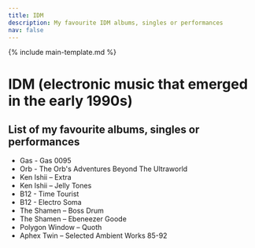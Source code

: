 ```yaml
---
title: IDM
description: My favourite IDM albums, singles or performances
nav: false
---
```


{% include main-template.md %}

# IDM (electronic music that emerged in the early 1990s)

## List of my favourite albums, singles or performances

* Gas - Gas 0095
* Orb - The Orb's Adventures Beyond The Ultraworld
* Ken Ishii ‎– Extra
* Ken Ishii ‎– Jelly Tones
* B12 - Time Tourist
* B12 - Electro Soma
* The Shamen ‎– Boss Drum
* The Shamen ‎– Ebeneezer Goode
* Polygon Window ‎– Quoth
* Aphex Twin ‎– Selected Ambient Works 85-92
